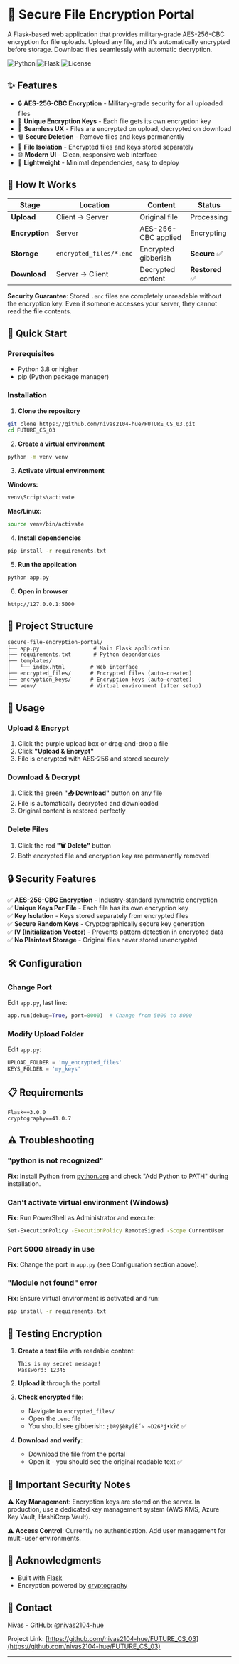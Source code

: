 # 🔐 Secure File Encryption Portal

A Flask-based web application that provides military-grade AES-256-CBC encryption for file uploads. Upload any file, and it's automatically encrypted before storage. Download files seamlessly with automatic decryption.

![Python](https://img.shields.io/badge/python-3.8+-blue.svg)
![Flask](https://img.shields.io/badge/flask-3.0.0-green.svg)
![License](https://img.shields.io/badge/license-MIT-blue.svg)

## ✨ Features

- 🔒 **AES-256-CBC Encryption** - Military-grade security for all uploaded files
- 🔑 **Unique Encryption Keys** - Each file gets its own encryption key
- 🎯 **Seamless UX** - Files are encrypted on upload, decrypted on download
- 🗑️ **Secure Deletion** - Remove files and keys permanently
- 📁 **File Isolation** - Encrypted files and keys stored separately
- 🌐 **Modern UI** - Clean, responsive web interface
- 🚀 **Lightweight** - Minimal dependencies, easy to deploy

## 🔐 How It Works

| Stage | Location | Content | Status |
|-------|----------|---------|--------|
| **Upload** | Client → Server | Original file | Processing |
| **Encryption** | Server | AES-256-CBC applied | Encrypting |
| **Storage** | `encrypted_files/*.enc` | Encrypted gibberish | **Secure** ✅ |
| **Download** | Server → Client | Decrypted content | **Restored** ✅ |

**Security Guarantee**: Stored `.enc` files are completely unreadable without the encryption key. Even if someone accesses your server, they cannot read the file contents.

## 🚀 Quick Start

### Prerequisites

- Python 3.8 or higher
- pip (Python package manager)

### Installation

1. **Clone the repository**
```bash
git clone https://github.com/nivas2104-hue/FUTURE_CS_03.git
cd FUTURE_CS_03
```

2. **Create a virtual environment**
```bash
python -m venv venv
```

3. **Activate virtual environment**

**Windows:**
```bash
venv\Scripts\activate
```

**Mac/Linux:**
```bash
source venv/bin/activate
```

4. **Install dependencies**
```bash
pip install -r requirements.txt
```

5. **Run the application**
```bash
python app.py
```

6. **Open in browser**
```
http://127.0.0.1:5000
```

## 📂 Project Structure

```
secure-file-encryption-portal/
├── app.py                 # Main Flask application
├── requirements.txt       # Python dependencies
├── templates/
│   └── index.html        # Web interface
├── encrypted_files/      # Encrypted files (auto-created)
├── encryption_keys/      # Encryption keys (auto-created)
└── venv/                 # Virtual environment (after setup)
```

## 🎯 Usage

### Upload & Encrypt
1. Click the purple upload box or drag-and-drop a file
2. Click **"Upload & Encrypt"**
3. File is encrypted with AES-256 and stored securely

### Download & Decrypt
1. Click the green **"📥 Download"** button on any file
2. File is automatically decrypted and downloaded
3. Original content is restored perfectly

### Delete Files
1. Click the red **"🗑️ Delete"** button
2. Both encrypted file and encryption key are permanently removed

## 🔒 Security Features

✅ **AES-256-CBC Encryption** - Industry-standard symmetric encryption  
✅ **Unique Keys Per File** - Each file has its own encryption key  
✅ **Key Isolation** - Keys stored separately from encrypted files  
✅ **Secure Random Keys** - Cryptographically secure key generation  
✅ **IV (Initialization Vector)** - Prevents pattern detection in encrypted data  
✅ **No Plaintext Storage** - Original files never stored unencrypted  

## 🛠️ Configuration

### Change Port
Edit `app.py`, last line:
```python
app.run(debug=True, port=8000)  # Change from 5000 to 8000
```

### Modify Upload Folder
Edit `app.py`:
```python
UPLOAD_FOLDER = 'my_encrypted_files'
KEYS_FOLDER = 'my_keys'
```

## 📋 Requirements

```
Flask==3.0.0
cryptography==41.0.7
```

## ⚠️ Troubleshooting

### "python is not recognized"
**Fix**: Install Python from [python.org](https://www.python.org/downloads/) and check "Add Python to PATH" during installation.

### Can't activate virtual environment (Windows)
**Fix**: Run PowerShell as Administrator and execute:
```bash
Set-ExecutionPolicy -ExecutionPolicy RemoteSigned -Scope CurrentUser
```

### Port 5000 already in use
**Fix**: Change the port in `app.py` (see Configuration section above).

### "Module not found" error
**Fix**: Ensure virtual environment is activated and run:
```bash
pip install -r requirements.txt
```

## 🧪 Testing Encryption

1. **Create a test file** with readable content:
   ```
   This is my secret message!
   Password: 12345
   ```

2. **Upload it** through the portal

3. **Check encrypted file**:
   - Navigate to `encrypted_files/`
   - Open the `.enc` file
   - You should see gibberish: `;è®ý§èRyÍÈ´› ~D26³j•kÝô` ✅

4. **Download and verify**:
   - Download the file from the portal
   - Open it - you should see the original readable text ✅

## 🚨 Important Security Notes

⚠️ **Key Management**: Encryption keys are stored on the server. In production, use a dedicated key management system (AWS KMS, Azure Key Vault, HashiCorp Vault).

⚠️ **Access Control**: Currently no authentication. Add user management for multi-user environments.





## 🙏 Acknowledgments

- Built with [Flask](https://flask.palletsprojects.com/)
- Encryption powered by [cryptography](https://cryptography.io/)


## 📧 Contact

Nivas - GitHub: [@nivas2104-hue](https://github.com/nivas2104-hue)

Project Link: [https://github.com/nivas2104-hue/FUTURE_CS_03](https://github.com/nivas2104-hue/FUTURE_CS_03)

---

